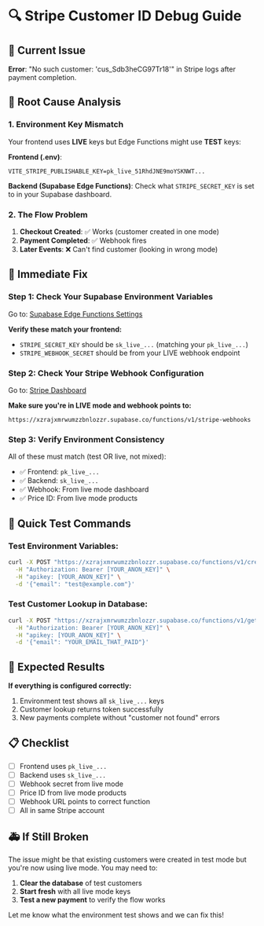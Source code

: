 # 🔍 Stripe Customer ID Debug Guide

## 🚨 Current Issue
**Error**: "No such customer: 'cus_Sdb3heCG97Tr18'" in Stripe logs after payment completion.

## 🎯 Root Cause Analysis

### 1. Environment Key Mismatch
Your frontend uses **LIVE** keys but Edge Functions might use **TEST** keys:

**Frontend (.env)**: 
```
VITE_STRIPE_PUBLISHABLE_KEY=pk_live_51RhdJNE9moYSKNWT...
```

**Backend (Supabase Edge Functions)**: 
Check what `STRIPE_SECRET_KEY` is set to in your Supabase dashboard.

### 2. The Flow Problem
1. **Checkout Created**: ✅ Works (customer created in one mode)
2. **Payment Completed**: ✅ Webhook fires  
3. **Later Events**: ❌ Can't find customer (looking in wrong mode)

## 🔧 Immediate Fix

### Step 1: Check Your Supabase Environment Variables
Go to: [Supabase Edge Functions Settings](https://supabase.com/dashboard/project/xzrajxmrwumzzbnlozzr/settings/functions)

**Verify these match your frontend:**
- `STRIPE_SECRET_KEY` should be `sk_live_...` (matching your `pk_live_...`)
- `STRIPE_WEBHOOK_SECRET` should be from your LIVE webhook endpoint

### Step 2: Check Your Stripe Webhook Configuration
Go to: [Stripe Dashboard](https://dashboard.stripe.com/webhooks)

**Make sure you're in LIVE mode and webhook points to:**
```
https://xzrajxmrwumzzbnlozzr.supabase.co/functions/v1/stripe-webhooks
```

### Step 3: Verify Environment Consistency
All of these must match (test OR live, not mixed):
- ✅ Frontend: `pk_live_...` 
- ✅ Backend: `sk_live_...`
- ✅ Webhook: From live mode dashboard
- ✅ Price ID: From live mode products

## 🧪 Quick Test Commands

### Test Environment Variables:
```bash
curl -X POST "https://xzrajxmrwumzzbnlozzr.supabase.co/functions/v1/create-checkout-session?test=1" \
  -H "Authorization: Bearer [YOUR_ANON_KEY]" \
  -H "apikey: [YOUR_ANON_KEY]" \
  -d '{"email": "test@example.com"}'
```

### Test Customer Lookup in Database:
```bash
curl -X POST "https://xzrajxmrwumzzbnlozzr.supabase.co/functions/v1/get-user-token" \
  -H "Authorization: Bearer [YOUR_ANON_KEY]" \
  -H "apikey: [YOUR_ANON_KEY]" \
  -d '{"email": "YOUR_EMAIL_THAT_PAID"}'
```

## 🎯 Expected Results

**If everything is configured correctly:**
1. Environment test shows all `sk_live_...` keys
2. Customer lookup returns token successfully  
3. New payments complete without "customer not found" errors

## 📋 Checklist

- [ ] Frontend uses `pk_live_...`
- [ ] Backend uses `sk_live_...` 
- [ ] Webhook secret from live mode
- [ ] Price ID from live mode products
- [ ] Webhook URL points to correct function
- [ ] All in same Stripe account

## 🚑 If Still Broken

The issue might be that existing customers were created in test mode but you're now using live mode. You may need to:

1. **Clear the database** of test customers
2. **Start fresh** with all live mode keys
3. **Test a new payment** to verify the flow works

Let me know what the environment test shows and we can fix this! 